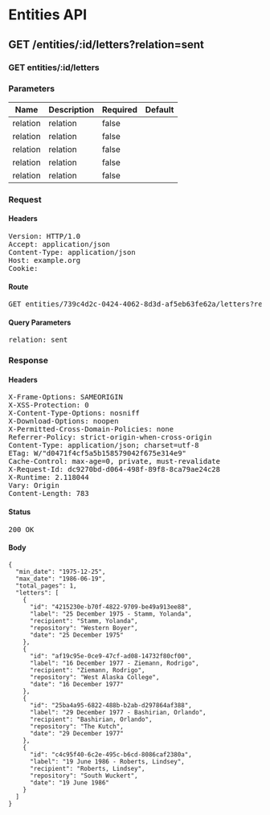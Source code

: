 # Entities API



## GET /entities/:id/letters?relation=sent

### GET entities/:id/letters

### Parameters

| Name | Description | Required | Default |
|------|-------------|----------|---------|
| relation | relation | false | 
| relation | relation | false | 
| relation | relation | false | 
| relation | relation | false | 
| relation | relation | false | 

### Request

#### Headers

<pre>Version: HTTP/1.0
Accept: application/json
Content-Type: application/json
Host: example.org
Cookie: </pre>

#### Route

<pre>GET entities/739c4d2c-0424-4062-8d3d-af5eb63fe62a/letters?relation=sent</pre>

#### Query Parameters

<pre>relation: sent</pre>

### Response

#### Headers

<pre>X-Frame-Options: SAMEORIGIN
X-XSS-Protection: 0
X-Content-Type-Options: nosniff
X-Download-Options: noopen
X-Permitted-Cross-Domain-Policies: none
Referrer-Policy: strict-origin-when-cross-origin
Content-Type: application/json; charset=utf-8
ETag: W/&quot;d0471f4cf5a5b158579042f675e314e9&quot;
Cache-Control: max-age=0, private, must-revalidate
X-Request-Id: dc9270bd-d064-498f-89f8-8ca79ae24c28
X-Runtime: 2.118044
Vary: Origin
Content-Length: 783</pre>

#### Status

<pre>200 OK</pre>

#### Body

~~~
{
  "min_date": "1975-12-25",
  "max_date": "1986-06-19",
  "total_pages": 1,
  "letters": [
    {
      "id": "4215230e-b70f-4822-9709-be49a913ee88",
      "label": "25 December 1975 - Stamm, Yolanda",
      "recipient": "Stamm, Yolanda",
      "repository": "Western Boyer",
      "date": "25 December 1975"
    },
    {
      "id": "af19c95e-0ce9-47cf-ad08-14732f80cf00",
      "label": "16 December 1977 - Ziemann, Rodrigo",
      "recipient": "Ziemann, Rodrigo",
      "repository": "West Alaska College",
      "date": "16 December 1977"
    },
    {
      "id": "25ba4a95-6822-488b-b2ab-d297864af388",
      "label": "29 December 1977 - Bashirian, Orlando",
      "recipient": "Bashirian, Orlando",
      "repository": "The Kutch",
      "date": "29 December 1977"
    },
    {
      "id": "c4c95f40-6c2e-495c-b6cd-8086caf2380a",
      "label": "19 June 1986 - Roberts, Lindsey",
      "recipient": "Roberts, Lindsey",
      "repository": "South Wuckert",
      "date": "19 June 1986"
    }
  ]
}
~~~

